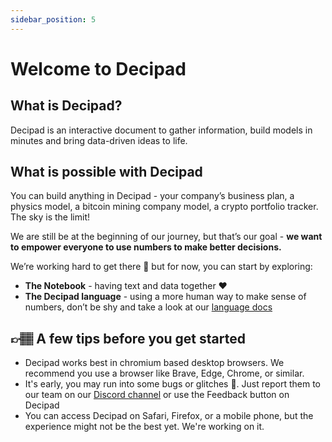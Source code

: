 ```yaml
---
sidebar_position: 5
---
```


# Welcome to Decipad

## What is Decipad?

Decipad is an interactive document to gather information, build models in minutes and bring data-driven ideas to life.

## What is possible with Decipad

You can build anything in Decipad -  your company’s business plan, a physics model, a bitcoin mining company model, a crypto portfolio tracker. The sky is the limit!

We are still be at the beginning of our journey, but that’s our goal - **we want to empower everyone to use numbers to make better decisions.**

We’re working hard to get there 💪 but for now, you can start by exploring:

- **The Notebook** - having text and data together ❤️
- **The Decipad language** - using a more human way to make sense of numbers, don’t be shy and take a look at our [language docs](docs/docs/language/introduction/introduction-to-the-language)

## 👉🏽 A few tips before you get started

- Decipad works best in chromium based desktop browsers. We recommend you use a browser like Brave, Edge, Chrome, or similar.
- It's early, you may run into some bugs or glitches 🐞. Just report them to our team on our [Discord channel](https://t.co/fJDR4AVWeY?amp=1) or use the Feedback button on Decipad
- You can access Decipad on Safari, Firefox, or a mobile phone, but the experience might not be the best yet. We're working on it.

